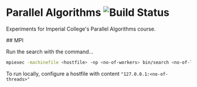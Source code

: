 # Parallel Algorithms ![Build Status](https://circleci.com/gh/lawrencejones/parallel_algorithms.png)

Experiments for Imperial College's Parallel Algorithms course.

## MPI

Run the search with the command...

```sh
mpiexec -machinefile <hostfile> -np <no-of-workers> bin/search <no-of-leading-zeros>
```

To run locally, configure a hostfile with content `"127.0.0.1:<no-of-threads>"`
